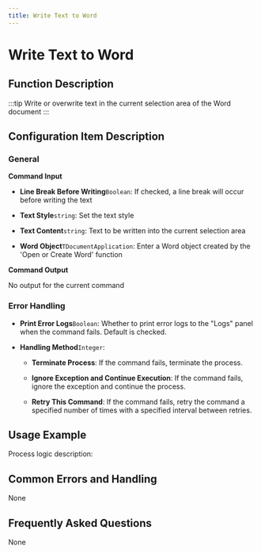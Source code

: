 ```yaml
---
title: Write Text to Word
---
```


# Write Text to Word

## Function Description

:::tip 
Write or overwrite text in the current selection area of the Word document
:::

## Configuration Item Description

### General

**Command Input**

- **Line Break Before Writing**`Boolean`: If checked, a line break will occur before writing the text

- **Text Style**`string`: Set the text style

- **Text Content**`string`: Text to be written into the current selection area

- **Word Object**`TDocumentApplication`: Enter a Word object created by the 'Open or Create Word' function


**Command Output**

No output for the current command


### Error Handling

- **Print Error Logs**`Boolean`: Whether to print error logs to the "Logs" panel when the command fails. Default is checked. 

- **Handling Method**`Integer`:

    - **Terminate Process**: If the command fails, terminate the process.

    - **Ignore Exception and Continue Execution**: If the command fails, ignore the exception and continue the process.

    - **Retry This Command**: If the command fails, retry the command a specified number of times with a specified interval between retries.

## Usage Example

Process logic description:

## Common Errors and Handling

None

## Frequently Asked Questions

None

